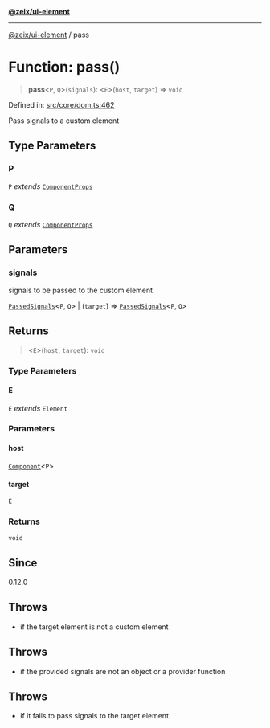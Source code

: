 [**@zeix/ui-element**](../README.md)

***

[@zeix/ui-element](../globals.md) / pass

# Function: pass()

> **pass**\<`P`, `Q`\>(`signals`): \<`E`\>(`host`, `target`) => `void`

Defined in: [src/core/dom.ts:462](https://github.com/zeixcom/ui-element/blob/6285025fa3b3778fb2f356dae80a5fa6250ac264/src/core/dom.ts#L462)

Pass signals to a custom element

## Type Parameters

### P

`P` *extends* [`ComponentProps`](../type-aliases/ComponentProps.md)

### Q

`Q` *extends* [`ComponentProps`](../type-aliases/ComponentProps.md)

## Parameters

### signals

signals to be passed to the custom element

[`PassedSignals`](../type-aliases/PassedSignals.md)\<`P`, `Q`\> | (`target`) => [`PassedSignals`](../type-aliases/PassedSignals.md)\<`P`, `Q`\>

## Returns

> \<`E`\>(`host`, `target`): `void`

### Type Parameters

#### E

`E` *extends* `Element`

### Parameters

#### host

[`Component`](../type-aliases/Component.md)\<`P`\>

#### target

`E`

### Returns

`void`

## Since

0.12.0

## Throws

- if the target element is not a custom element

## Throws

- if the provided signals are not an object or a provider function

## Throws

- if it fails to pass signals to the target element
